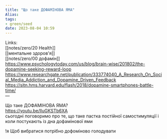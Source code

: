 ```yaml
---
title: "Що таке ДОФАМІНОВА ЯМА"
Alias: 
tags:
- green/seed
date: 2023-08-04 10:59
---
```

Links:  
[[notes/zero/20 Health]]  
[[ментальне здоров'я]]  
[[notes/zero/00 дофамін]]  
https://www.psychologytoday.com/us/blog/brain-wise/201802/the-dopamine-seeking-reward-loop  
https://www.researchgate.net/publication/333774040_A_Research_On_Social_Media_Addiction_and_Dopamine_Driven_Feedback  
https://sitn.hms.harvard.edu/flash/2018/dopamine-smartphones-battle-time/  
— 

Що таке ДОФАМІНОВА ЯМА?  
https://youtu.be/lluGKSTb6XA  
сьогодні поговоримо про те, що таке пастка постійної самостимуляції і коли постукають із дна дофамінової ями

!я Щоб вибратися потрібно дофоміново голодувати